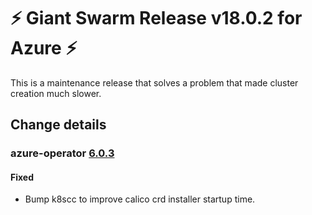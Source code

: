 # :zap: Giant Swarm Release v18.0.2 for Azure :zap:

This is a maintenance release that solves a problem that made cluster creation much slower.

## Change details


### azure-operator [6.0.3](https://github.com/giantswarm/azure-operator/releases/tag/v6.0.3)

#### Fixed
- Bump k8scc to improve calico crd installer startup time.




